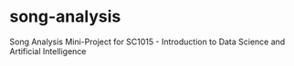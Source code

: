 # song-analysis
Song Analysis Mini-Project for SC1015 - Introduction to Data Science and Artificial Intelligence
